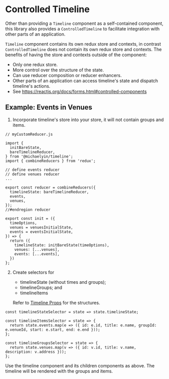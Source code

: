 # Controlled Timeline
Other than providing a `Timeline` component as a self-contained component, this library also provides a `ControlledTimeline` to facilitate integration with other parts of an application.

`Timeline` component contains its own redux store and contexts, in contrast `ControlledTimeline` does not contain its own redux store and contexts. The benefits of having the store and contexts outside of the component:
* Only one redux store.
* More control over the structure of the state.
* Can use reducer composition or reducer enhancers.
* Other parts of an application can access timeline's state and dispatch timeline's actions.
* See https://reactjs.org/docs/forms.html#controlled-components

## Example: Events in Venues
1. Incorporate timeline's store into your store, it will not contain groups and items.
```
// myCustomReducer.js

import {
  initBareState,
  bareTimelineReducer,
} from '@michaelyin/timeline';
import { combineReducers } from 'redux';

// define events reducer
// define venues reducer
...

export const reducer = combineReducers({
  timelineState: bareTimelineReducer,
  events,
  venues,
});
//#endregion reducer

export const init = ({
  timeOptions,
  venues = venuesInitialState,
  events = eventsInitialState,
}) => {
  return ({
    timelineState: initBareState(timeOptions),
    venues: [...venues],
    events: [...events],
  })
};
```
2. Create selectors for
   * timelineState (without times and groups);
   * timelineGroups; and
   * timelineItems
   
    Refer to [Timeline Props](../README.md#timeline-props) for the structures.
```
const timelineStateSelector = state => state.timelineState;

const timelineItemsSelector = state => {
  return state.events.map(e => ({ id: e.id, title: e.name, groupId: e.venueId, start: e.start, end: e.end }));
};

const timelineGroupsSelector = state => {
  return state.venues.map(v => ({ id: v.id, title: v.name, description: v.address }));
};
```

Use the timeline component and its children components as above.
The timeline will be rendered with the groups and items.

